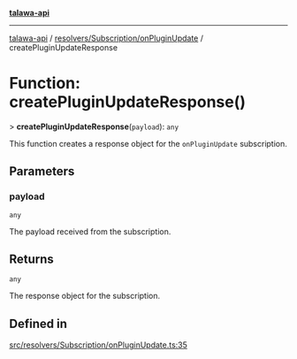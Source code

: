 [**talawa-api**](../../../../README.md)

***

[talawa-api](../../../../modules.md) / [resolvers/Subscription/onPluginUpdate](../README.md) / createPluginUpdateResponse

# Function: createPluginUpdateResponse()

\> **createPluginUpdateResponse**(`payload`): `any`

This function creates a response object for the `onPluginUpdate` subscription.

## Parameters

### payload

`any`

The payload received from the subscription.

## Returns

`any`

The response object for the subscription.

## Defined in

[src/resolvers/Subscription/onPluginUpdate.ts:35](https://github.com/PalisadoesFoundation/talawa-api/blob/4b5c74fd36bcfc2e36f3a06b67d517e865c188be/src/resolvers/Subscription/onPluginUpdate.ts#L35)
